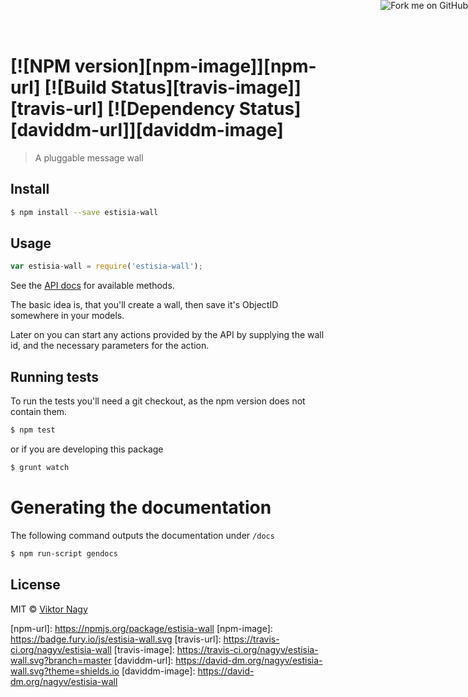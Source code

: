 #  [![NPM version][npm-image]][npm-url] [![Build Status][travis-image]][travis-url] [![Dependency Status][daviddm-url]][daviddm-image]

> A pluggable message wall


## Install

```sh
$ npm install --save estisia-wall
```

## Usage

```js
var estisia-wall = require('estisia-wall');
```

See the [API docs](http://nagyv.github.io/estisia-wall/) for available methods.

The basic idea is, that you'll create a wall, then save it's ObjectID somewhere in your models.

Later on you can start any actions provided by the API by supplying the wall id, and the necessary parameters for the action.

## Running tests

To run the tests you'll need a git checkout, as the npm version does not contain them.

```sh
$ npm test
```

or if you are developing this package

```sh
$ grunt watch
```

# Generating the documentation

The following command outputs the documentation under `/docs`

```sh
$ npm run-script gendocs
```

## License

MIT © [Viktor Nagy](https://github.com/nagyv)

<a href="https://github.com/nagyv/estisia-wall"><img style="position: absolute; top: 0; right: 0; border: 0;" src="https://camo.githubusercontent.com/38ef81f8aca64bb9a64448d0d70f1308ef5341ab/68747470733a2f2f73332e616d617a6f6e6177732e636f6d2f6769746875622f726962626f6e732f666f726b6d655f72696768745f6461726b626c75655f3132313632312e706e67" alt="Fork me on GitHub" data-canonical-src="https://s3.amazonaws.com/github/ribbons/forkme_right_darkblue_121621.png"></a>
[npm-url]: https://npmjs.org/package/estisia-wall
[npm-image]: https://badge.fury.io/js/estisia-wall.svg
[travis-url]: https://travis-ci.org/nagyv/estisia-wall
[travis-image]: https://travis-ci.org/nagyv/estisia-wall.svg?branch=master
[daviddm-url]: https://david-dm.org/nagyv/estisia-wall.svg?theme=shields.io
[daviddm-image]: https://david-dm.org/nagyv/estisia-wall
